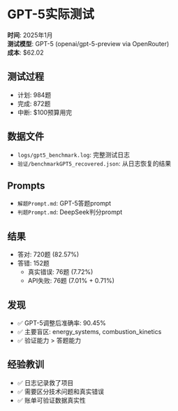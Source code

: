 # GPT-5实际测试

**时间**: 2025年1月  
**测试模型**: GPT-5 (openai/gpt-5-preview via OpenRouter)  
**成本**: $62.02  

## 测试过程
- 计划: 984题
- 完成: 872题
- 中断: $100预算用完

## 数据文件
- `logs/gpt5_benchmark.log`: 完整测试日志
- `验证/benchmarkGPT5_recovered.json`: 从日志恢复的结果

## Prompts
- `解题Prompt.md`: GPT-5答题prompt
- `判题Prompt.md`: DeepSeek判分prompt

## 结果
- 答对: 720题 (82.57%)
- 答错: 152题
  - 真实错误: 76题 (7.72%)
  - API失败: 76题 (7.01% + 0.71%)

## 发现
- ✅ GPT-5调整后准确率: 90.45%
- ✅ 主要盲区: energy_systems, combustion_kinetics
- ✅ 验证能力 > 答题能力

## 经验教训
- ✅ 日志记录救了项目
- ✅ 需要区分技术问题和真实错误
- ✅ 账单可验证数据真实性

